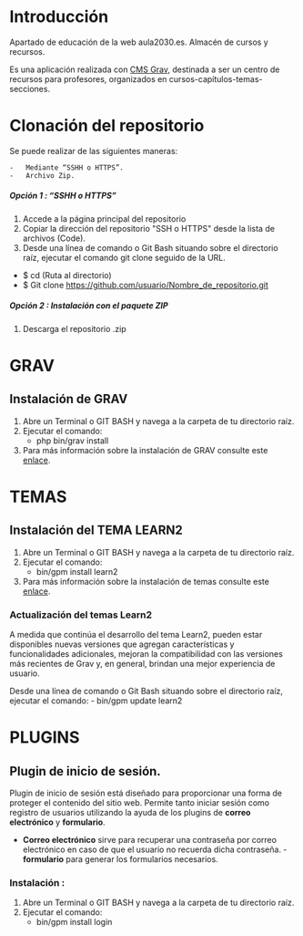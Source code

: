 # Introducción
Apartado de educación de la web aula2030.es. Almacén de cursos y recursos.

Es una aplicación realizada con [CMS Grav](https://getgrav.org), destinada a ser un centro de recursos para profesores, organizados en cursos-capítulos-temas-secciones.


# Clonación del repositorio

Se puede realizar de las siguientes maneras:
	
    - 	Mediante “SSHH o HTTPS”.
    - 	Archivo Zip.

##### Opción 1 : “SSHH o HTTPS”

1. Accede a la página principal del repositorio 
1. Copiar la dirección del repositorio "SSH o HTTPS" desde la lista de archivos (Code).
1. Desde una  línea de comando o Git Bash situando sobre el directorio raíz, ejecutar  el comando  git clone seguido de la URL.

-	$ cd (Ruta al directorio)	
-	$ Git clone https://github.com/usuario/Nombre_de_repositorio.git


##### Opción 2  : Instalación con el paquete ZIP 

1. 	Descarga el repositorio .zip 


# **GRAV**

## Instalación de GRAV

1. Abre un Terminal o GIT BASH  y navega a la carpeta de tu directorio raíz.
1. Ejecutar el comando: 
    -  php bin/grav install
1. Para más información sobre la instalación de GRAV consulte este [enlace](https://learn.getgrav.org/16/basics/installation#option-3-install-from-github).

# **TEMAS**

## Instalación del TEMA LEARN2

1.  Abre un Terminal o GIT BASH  y navega a la carpeta de tu directorio raíz.
1.	Ejecutar el comando:
    -  bin/gpm install learn2
1.	Para más información sobre la instalación de temas consulte este [enlace](https://getgrav.org/downloads/themes).


### Actualización del temas Learn2

A medida que continúa el desarrollo del tema Learn2, pueden estar disponibles nuevas versiones que agregan características y funcionalidades adicionales, mejoran la compatibilidad con las versiones más recientes de Grav y, en general, brindan una mejor experiencia de usuario. 

Desde una  línea de comando o Git Bash situando sobre el directorio raíz, ejecutar  el comando: 
    - bin/gpm update learn2


# **PLUGINS**

## Plugin de inicio de sesión.

Plugin de inicio de sesión está diseñado para proporcionar una forma de proteger el contenido del sitio web.
Permite  tanto iniciar sesión como registro de usuarios utilizando  la ayuda de los plugins de **correo electrónico** y **formulario**.

- **Correo electrónico** sirve para  recuperar una contraseña por correo electrónico en caso de que el usuario no recuerda dicha contraseña.
-**formulario** para generar los formularios necesarios.

### Instalación :
1.  Abre un Terminal o GIT BASH  y navega a la carpeta de tu directorio raíz.
1.	Ejecutar el comando:
    - bin/gpm install login










